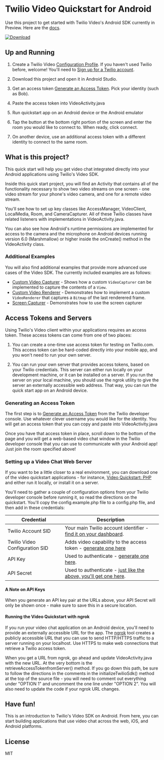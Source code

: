 # Twilio Video Quickstart for Android

Use this project to get started with Twilio Video's Android SDK currently in Preview. Here are the [docs](https://media.twiliocdn.com/sdk/android/video/latest/docs/).


 [ ![Download](https://api.bintray.com/packages/twilio/releases/video-android/images/download.svg) ](https://bintray.com/twilio/releases/video-android/_latestVersion)

## Up and Running

1) Create a Twilio Video [Configuration Profile](https://www.twilio.com/user/account/video/profiles). If you haven't used Twilio before, welcome! You'll need to [Sign up for a Twilio account](https://www.twilio.com/try-twilio).

2) Download this project and open it in Android Studio.

3) Get an access token [Generate an Access Token](https://www.twilio.com/user/account/video/dev-tools/testing-tools). Pick your identity (such as Bob).

4) Paste the access token into VideoActivity.java

5) Run quickstart app on an Android device or the Android emulator

6) Tap the button at the bottom right portion of the screen and enter the room you would like to connect to. When ready, click connect.

7) On another device, use an additional access token with a different identity to connect to the same room. 

## What is this project?

This quick start will help you get video chat integrated directly into your Android applications using Twilio's Video SDK. 

Inside this quick start project, you will find an Activity that contains all of the functionality necessary to show two video streams on one screen - one video stream for your phone's video camera, and one for a remote video stream.

You'll see how to set up key classes like AccessManager, VideoClient, LocalMedia, Room, and CameraCapturer. All of these Twilio classes have related listeners with implementations in VideoActivity.java.

You can also see how Android's runtime permissions are implemented for access to the camera and the microphone on Android devices running version 6.0 (Marshmallow) or higher inside the onCreate() method in the VideoActivity class.

### Additional Examples
You will also find additional examples that provide more advanced use cases of the Video SDK. The currently included examples are as follows:

- [Custom Video Capturer](exampleCustomVideoCapturer) - Shows how a custom `VideoCapturer` can be implemented to capture the contents of a `View`. 
- [Custom Video Renderer](exampleCustomVideoRenderer) - Demonstrates how to implement a custom `VideoRenderer` that captures a `Bitmap` of the last renderered frame.
- [Screen Capturer](exampleScreenCapturer) - Demonstrates how to use the screen capturer

## Access Tokens and Servers

Using Twilio's Video client within your applications requires an access token. These access tokens can come from one of two places:

1) You can create a one-time use access token for testing on Twilio.com. This access token can be hard-coded directly into your mobile app, and you won't need to run your own server.

2) You can run your own server that provides access tokens, based on your Twilio credentials. This server can either run locally on your development machine, or it can be installed on a server. If you run the server on your local machine, you should use the ngrok utility to give the server an externally accessible web address. That way, you can run the quick start app on an Android device.

### Generating an Access Token

The first step is to [Generate an Access Token](https://www.twilio.com/user/account/video/dev-tools/testing-tools) from the Twilio developer console. Use whatever clever username you would like for the identity. You will get an access token that you can copy and paste into VideoActivity.java

Once you have that access token in place, scroll down to the bottom of the page and you will get a web-based video chat window in the Twilio developer console that you can use to communicate with your Android app! Just join the room specified above!

### Setting up a Video Chat Web Server

If you want to be a little closer to a real environment, you can download one of the video quickstart applications - for instance, [Video Quickstart: PHP](https://github.com/TwilioDevEd/video-quickstart-php) and either run it locally, or install it on a server.

 You'll need to gather a couple of configuration options from your Twilio developer console before running it, so read the directions on the quickstart. You'll copy the config.example.php file to a config.php file, and then add in these credentials:
 
 Credential | Description
---------- | -----------
Twilio Account SID | Your main Twilio account identifier - [find it on your dashboard](https://www.twilio.com/user/account/video).
Twilio Video Configuration SID | Adds video capability to the access token - [generate one here](https://www.twilio.com/user/account/video/profiles)
API Key | Used to authenticate - [generate one here](https://www.twilio.com/user/account/messaging/dev-tools/api-keys).
API Secret | Used to authenticate - [just like the above, you'll get one here](https://www.twilio.com/user/account/messaging/dev-tools/api-keys).

#### A Note on API Keys

When you generate an API key pair at the URLs above, your API Secret will only
be shown once - make sure to save this in a secure location.

#### Running the Video Quickstart with ngrok

If you run your video chat application on an Android device, you'll need to provide an externally accessible URL for the app. The [ngrok](https://ngrok.com/) tool creates a publicly accessible URL that you can use to send HTTP/HTTPS traffic to a server running on your localhost. Use HTTPS to make web connections that retrieve a Twilio access token.

When you get a URL from ngrok, go ahead and update VideoActivity.java with the new URL. At the very bottom is the retrieveAccessTokenfromServer() method.  If you go down this path, be sure to follow the directions in the comments in the initializeTwilioSdk() method at the top of the source file - you will need to comment out everything under "OPTION 1" and uncomment the one line under "OPTION 2". You will also need to update the code if your ngrok URL changes.

## Have fun!

This is an introduction to Twilio's Video SDK on Android. From here, you can start building applications that use video chat across the web, iOS, and Android platforms.

## License

MIT

